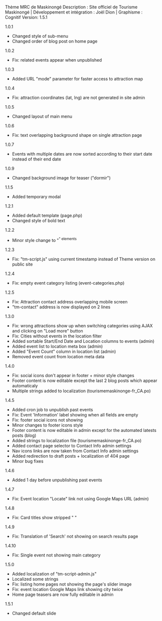 Thème MRC de Maskinongé
Description : Site officiel de Tourisme Maskinongé | Développement et intégration : Joël Dion | Graphisme : Cognitif
Version: 1.5.1

1.0.1
- Changed style of sub-menu
- Changed order of blog post on home page

1.0.2
- Fix: related events appear when unpublished

1.0.3 
- Added URL "mode" parameter for faster access to attraction map

1.0.4
- Fix: attraction coordinates (lat, lng) are not generated in site admin

1.0.5
- Changed layout of main menu

1.0.6
- Fix: text overlapping background shape on single attraction page 

1.0.7
- Events with multiple dates are now sorted according to their start date instead of their end date

1.0.9
- Changed background image for teaser ("dormir")

1.1.5
- Added temporary modal

1.2.1
- Added default template (page.php)
- Changed style of bold text

1.2.2
- Minor style change to "<sup>" elements

1.2.3
- Fix: "tm-script.js" using current timestamp instead of Theme version on public site 

1.2.4
- Fix: empty event category listing (event-categories.php)

1.2.5 
- Fix: Attraction contact address overlapping mobile screen
- "tm-contact" address is now displayed on 2 lines

1.3.0 
- Fix: wrong attractions show up when switching categories using AJAX and clicking on "Load more" button
- Fix: Cities without events in the location filter
- Added sortable Start/End Date and Location columns to events (admin)
- Added event list to location meta box (admin)
- Added "Event Count" column in location list (admin)
- Removed event count from location meta data

1.4.0 
- Fix: social icons don't appear in footer + minor style changes
- Footer content is now editable except the last 2 blog posts which appear automaticaly
- Multiple strings added to localization (tourismemaskinonge-fr_CA.po)

1.4.5
- Added cron job to unpublish past events
- Fix: Event 'Information' label showing when all fields are empty
- Fix: footer social icons not showing
- Minor changes to footer icons style
- Footer content is now editable in admin except for the automated latests posts (blog)
- Added strings to localization file (tourismemaskinonge-fr_CA.po)
- Added contact page selector to Contact Info admin settings
- Nav icons links are now taken from Contact Info admin settings
- Added redirection to draft posts + localization of 404 page
- Minor bug fixes

1.4.6 
- Added 1 day before unpublishing past events

1.4.7
- Fix: Event location "Locate" link not using Google Maps URL (admin)

1.4.8 
- Fix: Card titles show stripped "&nbsp;" 

1.4.9
- Fix: Translation of 'Search' not showing on search results page

1.4.10
- Fix: Single event not showing main category

1.5.0
- Added localization of "tm-script-admin.js"
- Localized some strings
- Fix: listing home pages not showing the page's slider image
- Fix: event location Google Maps link showing city twice
- Home page teasers are now fully editable in admin

1.5.1 
- Changed default slide